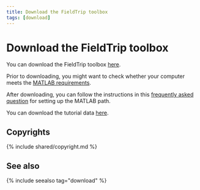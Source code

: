 ```yaml
---
title: Download the FieldTrip toolbox
tags: [download]
---
```


# Download the FieldTrip toolbox

You can download the FieldTrip toolbox [here](/download.php).

Prior to downloading, you might want to check whether your computer meets the [MATLAB requirements](/faq/matlab/requirements).

After downloading, you can follow the instructions in this [frequently asked question](/faq/matlab/installation) for setting up the MATLAB path.

You can download the tutorial data [here](https://download.fieldtriptoolbox.org/tutorial/).

## Copyrights

{% include shared/copyright.md %}

## See also

{% include seealso tag="download" %}
